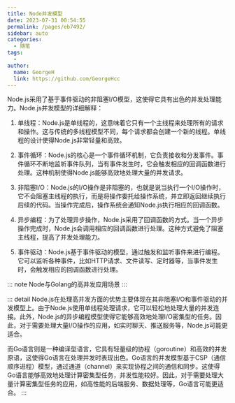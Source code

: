 ```yaml
---
title: Node并发模型
date: 2023-07-31 00:54:55
permalink: /pages/eb7492/
sidebar: auto
categories:
  - 随笔
tags:
  - 
author: 
  name: GeorgeH
  link: https://github.com/GeorgeHcc
---
```



Node.js采用了基于事件驱动的非阻塞I/O模型，这使得它具有出色的并发处理能力。Node.js并发模型的详细解释： 
 
1. 单线程：Node.js是单线程的，这意味着它只有一个主线程来处理所有的请求和操作。这与传统的多线程模型不同，每个请求都会创建一个新的线程。单线程的设计使得Node.js非常轻量和高效。 
 
2. 事件循环：Node.js的核心是一个事件循环机制，它负责接收和分发事件。事件循环不断地监听事件队列，当有事件发生时，它会触发相应的回调函数进行处理。这种机制使得Node.js能够高效地处理大量的并发请求。 
 
3. 非阻塞I/O：Node.js的I/O操作是非阻塞的，也就是说当执行一个I/O操作时，它不会阻塞主线程的执行，而是将操作委托给操作系统，并立即返回继续执行后续的代码。当操作完成后，操作系统会通知Node.js执行相应的回调函数。 
 
4. 异步编程：为了处理异步操作，Node.js采用了回调函数的方式。当一个异步操作完成时，Node.js会调用相应的回调函数进行处理。这种方式避免了阻塞主线程，提高了并发处理能力。 
 
5. 事件驱动：Node.js基于事件驱动的模型，通过触发和监听事件来进行编程。它可以监听各种事件，比如HTTP请求、文件读写、定时器等，当事件发生时，会触发相应的回调函数进行处理。 
 

::: note
  Node与Golang的高并发应用场景
:::

::: detail
Node.js在处理高并发方面的优势主要体现在其非阻塞I/O和事件驱动的并发模型上。由于Node.js使用单线程处理请求，它可以轻松地处理大量的并发连接。此外，Node.js的异步编程模型使得它能够高效地处理I/O密集型的任务。因此，对于需要处理大量I/O操作的应用，如实时聊天、推送服务等，Node.js可能更适合。 
 
而Go语言则是一种编译型语言，它具有轻量级的协程（goroutine）和高效的并发原语，这使得Go语言在处理并发时表现出色。Go语言的并发模型基于CSP（通信顺序进程）模型，通过通道（channel）来实现协程之间的通信和同步。这使得Go语言能够高效地处理计算密集型任务，并发性能较好。因此，对于需要处理大量计算密集型任务的应用，如高性能的后端服务、数据处理等，Go语言可能更适合。 
:::